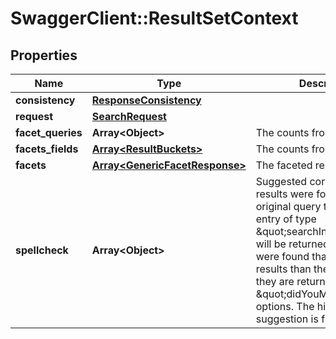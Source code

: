 # SwaggerClient::ResultSetContext

## Properties
Name | Type | Description | Notes
------------ | ------------- | ------------- | -------------
**consistency** | [**ResponseConsistency**](ResponseConsistency.md) |  | [optional] 
**request** | [**SearchRequest**](SearchRequest.md) |  | [optional] 
**facet_queries** | **Array&lt;Object&gt;** | The counts from facet queries | [optional] 
**facets_fields** | [**Array&lt;ResultBuckets&gt;**](ResultBuckets.md) | The counts from field facets | [optional] 
**facets** | [**Array&lt;GenericFacetResponse&gt;**](GenericFacetResponse.md) | The faceted response | [optional] 
**spellcheck** | **Array&lt;Object&gt;** | Suggested corrections  If zero results were found for the original query then a single entry of type \&quot;searchInsteadFor\&quot; will be returned. If alternatives were found that return more results than the original query they are returned as \&quot;didYouMean\&quot; options. The highest quality suggestion is first.  | [optional] 


